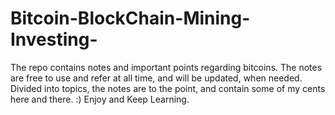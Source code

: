 # Bitcoin-BlockChain-Mining-Investing-
The repo contains notes and important points regarding bitcoins. The notes are free to use and refer at all time, and will be updated, when needed. Divided into topics, the notes are to the point, and contain some of my cents here and there. :) Enjoy and Keep Learning.
